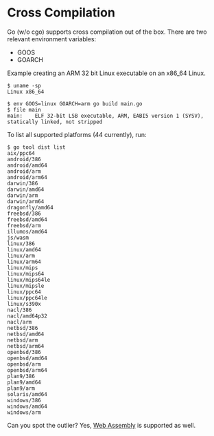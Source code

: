 # Cross Compilation

Go (w/o cgo) supports cross compilation out of the box. There are two relevant environment variables:

* GOOS
* GOARCH

Example creating an ARM 32 bit Linux executable on an x86_64 Linux.

```
$ uname -sp
Linux x86_64

$ env GOOS=linux GOARCH=arm go build main.go
$ file main
main:    ELF 32-bit LSB executable, ARM, EABI5 version 1 (SYSV), statically linked, not stripped
```

To list all supported platforms (44 currently), run:

```shell
$ go tool dist list
aix/ppc64
android/386
android/amd64
android/arm
android/arm64
darwin/386
darwin/amd64
darwin/arm
darwin/arm64
dragonfly/amd64
freebsd/386
freebsd/amd64
freebsd/arm
illumos/amd64
js/wasm
linux/386
linux/amd64
linux/arm
linux/arm64
linux/mips
linux/mips64
linux/mips64le
linux/mipsle
linux/ppc64
linux/ppc64le
linux/s390x
nacl/386
nacl/amd64p32
nacl/arm
netbsd/386
netbsd/amd64
netbsd/arm
netbsd/arm64
openbsd/386
openbsd/amd64
openbsd/arm
openbsd/arm64
plan9/386
plan9/amd64
plan9/arm
solaris/amd64
windows/386
windows/amd64
windows/arm
```

Can you spot the outlier? Yes, [Web Assembly](https://webassembly.org/) is supported as well.
